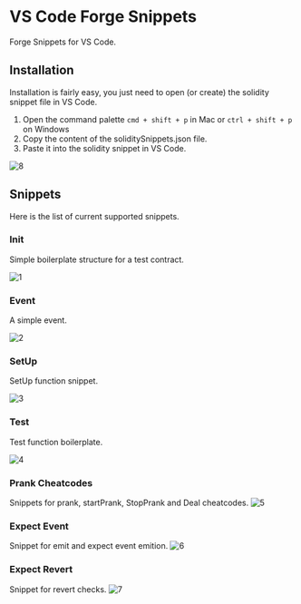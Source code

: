 # VS Code Forge Snippets
Forge Snippets for VS Code.

## Installation
Installation is fairly easy, you just need to open (or create) the solidity snippet file in VS Code.
1. Open the command palette `cmd + shift + p` in Mac or `ctrl + shift + p` on Windows
2. Copy the content of the soliditySnippets.json file.
3. Paste it into the  solidity snippet in VS Code.

![8](https://user-images.githubusercontent.com/578688/169672281-01c17816-7ca7-4c36-b890-9cdd440c8951.gif)


## Snippets
Here is the list of current supported snippets.

### Init
Simple boilerplate structure for a test contract.

![1](https://user-images.githubusercontent.com/578688/169672205-7f988aee-99a8-4d46-8e1a-c27419887a95.gif)

### Event
A simple event.

![2](https://user-images.githubusercontent.com/578688/169672213-2d6dc5b4-e672-4dca-9009-8a27798a2a8a.gif)

### SetUp
SetUp function snippet.

![3](https://user-images.githubusercontent.com/578688/169672283-e0db74a7-ff2d-4284-9111-809d2e70d511.gif)

### Test
Test function boilerplate.

![4](https://user-images.githubusercontent.com/578688/169672284-7256cbe9-4e69-4a16-9a70-219d2b07550a.gif)

### Prank Cheatcodes
Snippets for prank, startPrank, StopPrank and Deal cheatcodes.
![5](https://user-images.githubusercontent.com/578688/169672285-f6974198-5895-41cc-bedf-ec437b1b26fc.gif)

### Expect Event
Snippet for emit and expect event emition. 
![6](https://user-images.githubusercontent.com/578688/169672286-c8be659d-a4e4-485f-b0e4-63d996d7eb46.gif)

### Expect Revert
Snippet for revert checks.
![7](https://user-images.githubusercontent.com/578688/169672287-d9a0cdd8-a97f-436e-a08f-70a4dd47a9f6.gif)
